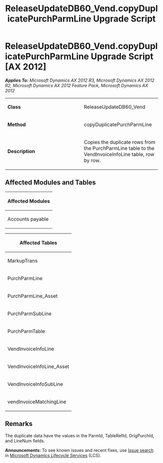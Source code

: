 ﻿---
title: ReleaseUpdateDB60_Vend.copyDuplicatePurchParmLine Upgrade Script
TOCTitle: ReleaseUpdateDB60_Vend.copyDuplicatePurchParmLine Upgrade Script
ms:assetid: 72b3bac2-b6b8-2af0-0cfc-0599fd251295
ms:mtpsurl: https://msdn.microsoft.com/en-us/library/JJ685829(v=AX.60)
ms:contentKeyID: 49709030
ms.date: 05/18/2015
mtps_version: v=AX.60
---

# ReleaseUpdateDB60\_Vend.copyDuplicatePurchParmLine Upgrade Script [AX 2012]


_**Applies To:** Microsoft Dynamics AX 2012 R3, Microsoft Dynamics AX 2012 R2, Microsoft Dynamics AX 2012 Feature Pack, Microsoft Dynamics AX 2012_

<table>
<colgroup>
<col style="width: 50%" />
<col style="width: 50%" />
</colgroup>
<tbody>
<tr class="odd">
<td><p><strong>Class</strong></p></td>
<td><p>ReleaseUpdateDB60_Vend</p></td>
</tr>
<tr class="even">
<td><p><strong>Method</strong></p></td>
<td><p>copyDuplicatePurchParmLine</p></td>
</tr>
<tr class="odd">
<td><p><strong>Description</strong></p></td>
<td><p>Copies the duplicate rows from the PurchParmLine table to the VendInvoiceInfoLine table, row by row.</p></td>
</tr>
</tbody>
</table>


## Affected Modules and Tables

<table>
<colgroup>
<col style="width: 100%" />
</colgroup>
<thead>
<tr class="header">
<th><p>Affected Modules</p></th>
</tr>
</thead>
<tbody>
<tr class="odd">
<td><p>Accounts payable</p></td>
</tr>
</tbody>
</table>


<table>
<colgroup>
<col style="width: 100%" />
</colgroup>
<thead>
<tr class="header">
<th><p>Affected Tables</p></th>
</tr>
</thead>
<tbody>
<tr class="odd">
<td><p>MarkupTrans</p></td>
</tr>
<tr class="even">
<td><p>PurchParmLine</p></td>
</tr>
<tr class="odd">
<td><p>PurchParmLine_Asset</p></td>
</tr>
<tr class="even">
<td><p>PurchParmSubLine</p></td>
</tr>
<tr class="odd">
<td><p>PurchParmTable</p></td>
</tr>
<tr class="even">
<td><p>VendInvoiceInfoLine</p></td>
</tr>
<tr class="odd">
<td><p>VendInvoiceInfoLine_Asset</p></td>
</tr>
<tr class="even">
<td><p>VendInvoiceInfoSubLine</p></td>
</tr>
<tr class="odd">
<td><p>vendInvoiceMatchingLine</p></td>
</tr>
</tbody>
</table>


## Remarks

The duplicate data have the values in the ParmId, TableRefId, OrigPurchId, and LineNum fields.

  
**Announcements:** To see known issues and recent fixes, use [Issue search](http://go.microsoft.com/fwlink/?linkid=389258) in [Microsoft Dynamics Lifecycle Services](http://go.microsoft.com/fwlink/?linkid=306505) (LCS).

